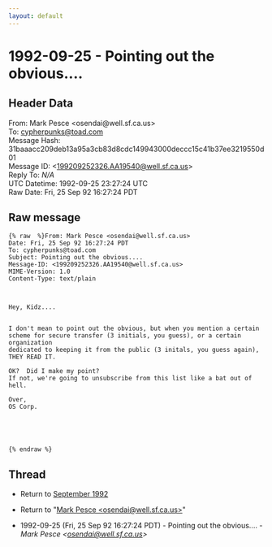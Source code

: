 ```yaml
---
layout: default
---
```


# 1992-09-25 - Pointing out the obvious....

## Header Data

From: Mark Pesce \<osendai<span>@</span>well.sf.ca.us\><br>
To: cypherpunks@toad.com<br>
Message Hash: 31baaacc209deb13a95a3cb83d8cdc149943000deccc15c41b37ee3219550d01<br>
Message ID: \<199209252326.AA19540@well.sf.ca.us\><br>
Reply To: _N/A_<br>
UTC Datetime: 1992-09-25 23:27:24 UTC<br>
Raw Date: Fri, 25 Sep 92 16:27:24 PDT<br>

## Raw message

```
{% raw  %}From: Mark Pesce <osendai@well.sf.ca.us>
Date: Fri, 25 Sep 92 16:27:24 PDT
To: cypherpunks@toad.com
Subject: Pointing out the obvious....
Message-ID: <199209252326.AA19540@well.sf.ca.us>
MIME-Version: 1.0
Content-Type: text/plain



Hey, Kidz....


I don't mean to point out the obvious, but when you mention a certain
scheme for secure transfer (3 initials, you guess), or a certain organization
dedicated to keeping it from the public (3 initals, you guess again),
THEY READ IT.

OK?  Did I make my point?
If not, we're going to unsubscribe from this list like a bat out of hell.

Over,
OS Corp.





{% endraw %}
```

## Thread

+ Return to [September 1992](/archive/1992/09)

+ Return to "[Mark Pesce <osendai<span>@</span>well.sf.ca.us>](/authors/mark_pesce_osendai_at_well_sf_ca_us_)"

+ 1992-09-25 (Fri, 25 Sep 92 16:27:24 PDT) - Pointing out the obvious.... - _Mark Pesce \<osendai@well.sf.ca.us\>_

